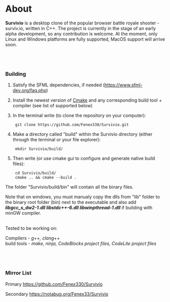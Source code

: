# About<br>



**Survivio** is a desktop clone of the popular browser battle royale shooter - surviv.io, written in C++.
The project is currently in the stage of an early alpha development, so any contribution is welcome.
At the moment, only Linux and Windows platforms are fully supported, MacOS support will arrive soon.<br><br><br><br>





### Building



1) Satisfy the SFML dependencies, if needed (https://www.sfml-dev.org/faq.php)


2) Install the newest version of [Cmake](https://cmake.org/download/)
   and any corresponding build tool + compiler (see list of supported below)


3) In the terminal write (to clone the repository on your computer):

        git clone https://github.com/Fenex330/Survivio.git


4) Make a directory called "build" within the Survivio directory (either through the terminal or your file explorer):
        
        mkdir Survivio/build/


5) Then write (or use cmake gui to configure and generate native build files):

        cd Survivio/build/
        cmake .. && cmake --build .


The folder "Survivio/build/bin" will contain all the binary files.

Note that on windows, you must manualy copy the dlls from "lib" folder to the binary root folder (bin) next to the executable
and also add ***libgcc_s_dw2-1.dll libstdc++-6.dll libwinpthread-1.dll*** if building with minGW compiler.<br><br>



Tested to be working on:

Compilers - *g++, clang++*<br>
build tools - *make, ninja, CodeBlocks project files, CodeLite project files*<br><br><br><br>





### Mirror List

Primary https://github.com/Fenex330/Survivio

Secondary https://notabug.org/Fenex33/Survivio
